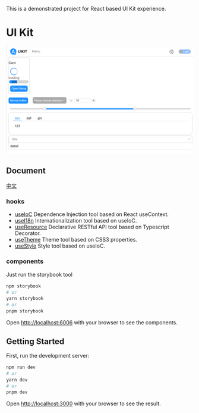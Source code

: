 This is a demonstrated project for React based UI Kit experience.

# UI Kit

![demo](./docs/demo.png)

## Document

[中文](./docs/zh-cn/readme.md)

### hooks

* [useIoC](./docs/hooks/useIoC.md) Dependence Injection tool based on React useContext.
* [useI18n](./docs/hooks/useI18n.md) Internationalization tool based on useIoC.
* [useResource](./docs/hooks/useResource.md) Declarative RESTful API tool based on Typescript Decorator.
* [useTheme](./docs/hooks/useTheme.md) Theme tool based on CSS3 properties.
* [useStyle](./docs/hooks/useStyle.md) Style tool based on useIoC.

### components

Just run the storybook tool

```bash
npm storybook
# or
yarn storybook
# or
pnpm storybook
```

Open [http://localhost:6006](http://localhost:6006) with your browser to see the components.

## Getting Started

First, run the development server:

```bash
npm run dev
# or
yarn dev
# or
pnpm dev
```

Open [http://localhost:3000](http://localhost:3000) with your browser to see the result.
